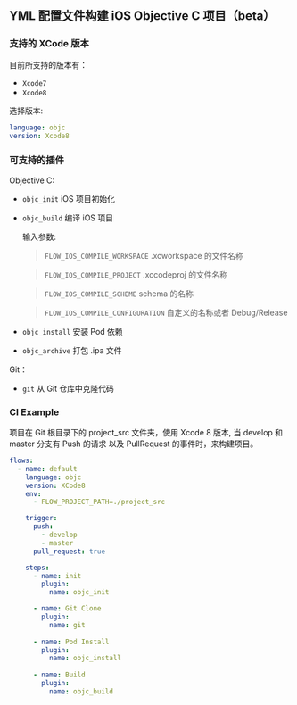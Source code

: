 ## YML 配置文件构建 iOS Objective C 项目（beta）

### 支持的 XCode 版本
目前所支持的版本有：

* `Xcode7`
* `Xcode8`


选择版本: 

```yaml
language: objc
version: Xcode8

```

### 可支持的插件

Objective C: 

* `objc_init` iOS 项目初始化
* `objc_build` 编译 iOS 项目

   输入参数:
	> `FLOW_IOS_COMPILE_WORKSPACE` .xcworkspace 的文件名称
	
	> `FLOW_IOS_COMPILE_PROJECT` .xccodeproj 的文件名称
	
	> `FLOW_IOS_COMPILE_SCHEME` schema 的名称
	
	> `FLOW_IOS_COMPILE_CONFIGURATION` 自定义的名称或者 Debug/Release
	
* `objc_install` 安装 Pod 依赖
* `objc_archive` 打包 .ipa 文件

Git：

* `git` 从 Git 仓库中克隆代码


### CI Example
项目在 Git 根目录下的 project_src 文件夹，使用 Xcode 8 版本, 当 develop 和 master 分支有 Push 的请求 以及 PullRequest 的事件时，来构建项目。

```yml
flows:
  - name: default
    language: objc
	version: XCode8
	env:
	  - FLOW_PROJECT_PATH=./project_src

    trigger:
      push:
        - develop
        - master
      pull_request: true

    steps:
      - name: init
        plugin:
          name: objc_init

      - name: Git Clone
        plugin:
          name: git
          
      - name: Pod Install
        plugin:
          name: objc_install
          
      - name: Build
        plugin:
          name: objc_build
          
```